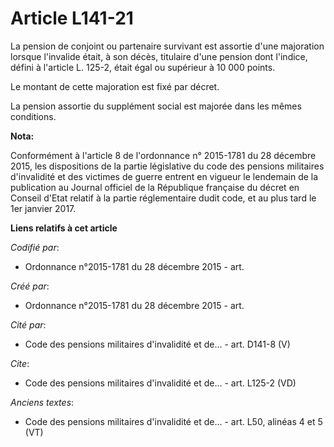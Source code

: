 # Article L141-21

La pension de conjoint ou partenaire survivant est assortie d'une majoration lorsque l'invalide était, à son décès, titulaire
d'une pension dont l'indice, défini à l'article L. 125-2, était égal ou supérieur à 10 000 points.

Le montant de cette majoration est fixé par décret.

La pension assortie du supplément social est majorée dans les mêmes conditions.

**Nota:**

Conformément à l'article 8 de l'ordonnance n° 2015-1781 du 28 décembre 2015, les dispositions de la partie législative du
code des pensions militaires d'invalidité et des victimes de guerre entrent en vigueur le lendemain de la publication au
Journal officiel de la République française du décret en Conseil d'Etat relatif à la partie réglementaire dudit code, et au
plus tard le 1er janvier 2017.

**Liens relatifs à cet article**

_Codifié par_:

  - Ordonnance n°2015-1781 du 28 décembre 2015 - art.

_Créé par_:

  - Ordonnance n°2015-1781 du 28 décembre 2015 - art.

_Cité par_:

  - Code des pensions militaires d'invalidité et de... - art. D141-8 (V)

_Cite_:

  - Code des pensions militaires d'invalidité et de... - art. L125-2 (VD)

_Anciens textes_:

  - Code des pensions militaires d'invalidité et de... - art. L50, alinéas 4 et 5 (VT)
